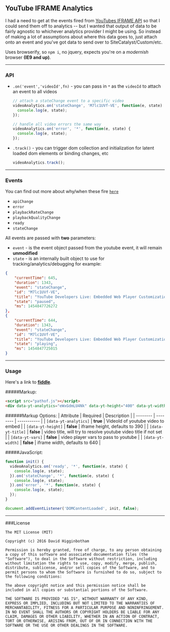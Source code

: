 ## YouTube IFRAME Analytics
I had a need to get at the events fired from [YouTubes IFRAME API](https://developers.google.com/youtube/iframe_api_reference) so that I could send them off to analytics -- but I wanted that output of data to be fairly agnostic to whichever analytics provider I might be using. So instead of making a lot of assumptions about where this data goes to, just attach onto an event and you've got data to send over to SiteCatalyst/Custom/etc.

Uses browserify, so `npm i`, no jquery, expects you're on a *modernish* browser **(IE9 and up)**.

----

### API
- `.on('event','videoId',fn)` - you can pass in `*` as the `videoId` to attach an event to all videos
  
  ```js
  // attach a stateChange event to a specific video
  videoAnalytics.on('stateChange', 'M7lc1UVf-VE', function(e, state) {
    console.log(e, state);
  });
  
  // handle all video errors the same way
  videoAnalytics.on('error', '*', function(e, state) {
    console.log(e, state);
  });
  ```
- `.track()` - you can trigger dom collection and initialization for latent loaded dom elements or binding changes, etc
  
  ```js
  videoAnalytics.track();
  ```

----

### Events
You can find out more about why/when these fire [`here`](https://developers.google.com/youtube/iframe_api_reference#Events)
- `apiChange`
- `error`
- `playbackRateChange`
- `playbackQualityChange`
- `ready`
- `stateChange`

All events are passed with **two** parameters:
- `event` - is the event object passed from the youtube event, it will remain **unmodified**
- `state` - is an internally built object to use for tracking/analytics/debugging for example:
```json
{
    "currentTime": 645,
    "duration": 1343,
    "event": "stateChange",
    "id": "M7lc1UVf-VE",
    "title": "YouTube Developers Live: Embedded Web Player Customization",
    "state": "paused",
    "ms": 1454847726272
},
{
    "currentTime": 644,
    "duration": 1343,
    "event": "stateChange",
    "id": "M7lc1UVf-VE",
    "title": "YouTube Developers Live: Embedded Web Player Customization",
    "state": "playing",
    "ms": 1454847725015
}
```

----

### Usage
Here's a link to [**fiddle**](https://fiddle.jshell.net/dhiggy/egas87om/show/).

#####Markup:
```html
<script src="pathof.js"></script>
<div data-yt-analytics="eWxGdmLU4Nk" data-yt-height="400" data-yt-width="600" data-yt-title="tracking name...?"></div>
```
######Markup Options:
| Attribute | Required | Description |
| -------- | -------- | ----------- |
| `[data-yt-analytics]` | **true** | VideoId of youtube video to embed |
| `[data-yt-height]` | **false** | iframe height, defaults to 390 |
| `[data-yt-title]` | **false** | video title, will try to resolve youtube video title if not set |
| `[data-yt-vars]` | **false** | video player vars to pass to youtube |
| `[data-yt-width]` | **false** | iframe width, defaults to 640 |

#####JavaScript:
```js
function init() {
  videoAnalytics.on('ready', '*', function(e, state) {
    console.log(e, state);
  }).on('stateChange', '*', function(e, state) {
    console.log(e, state);
  }).on('error', '*', function(e, state) {
    console.log(e, state);
  });
}

document.addEventListener('DOMContentLoaded', init, false);
```

----

###License
```
The MIT License (MIT)

Copyright (c) 2016 David Higginbotham

Permission is hereby granted, free of charge, to any person obtaining a copy of this software and associated documentation files (the "Software"), to deal in the Software without restriction, including without limitation the rights to use, copy, modify, merge, publish, distribute, sublicense, and/or sell copies of the Software, and to permit persons to whom the Software is furnished to do so, subject to the following conditions:

The above copyright notice and this permission notice shall be included in all copies or substantial portions of the Software.

THE SOFTWARE IS PROVIDED "AS IS", WITHOUT WARRANTY OF ANY KIND, EXPRESS OR IMPLIED, INCLUDING BUT NOT LIMITED TO THE WARRANTIES OF MERCHANTABILITY, FITNESS FOR A PARTICULAR PURPOSE AND NONINFRINGEMENT. IN NO EVENT SHALL THE AUTHORS OR COPYRIGHT HOLDERS BE LIABLE FOR ANY CLAIM, DAMAGES OR OTHER LIABILITY, WHETHER IN AN ACTION OF CONTRACT, TORT OR OTHERWISE, ARISING FROM, OUT OF OR IN CONNECTION WITH THE SOFTWARE OR THE USE OR OTHER DEALINGS IN THE SOFTWARE.
```